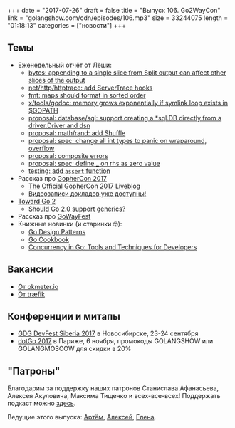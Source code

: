 +++
date = "2017-07-26"
draft = false
title = "Выпуск 106. Go2WayCon"
link = "golangshow.com/cdn/episodes/106.mp3"
size = 33244075
length = "01:18:13"
categories = ["новости"]
+++

## Темы

- Еженедельный отчёт от Лёши:
  - [bytes: appending to a single slice from Split output can affect other slices of the output](https://github.com/golang/go/issues/21149)
  - [net/http/httptrace: add ServerTrace hooks](https://github.com/golang/go/issues/18997)
  - [fmt: maps should format in sorted order](https://github.com/golang/go/issues/21095)
  - [x/tools/godoc: memory grows exponentially if symlink loop exists in $GOPATH](https://github.com/golang/go/issues/21061)
  - [proposal: database/sql: support creating a *sql.DB directly from a driver.Driver and dsn](https://github.com/golang/go/issues/20268)
  - [proposal: math/rand: add Shuffle](https://github.com/golang/go/issues/20480)
  - [proposal: spec: change all int types to panic on wraparound, overflow](https://github.com/golang/go/issues/19624)
  - [proposal: composite errors](https://github.com/golang/go/issues/20984)
  - [proposal: spec: define _ on rhs as zero value](https://github.com/golang/go/issues/19642)
  - [testing: add `assert` function](https://github.com/golang/go/issues/21015)
- Рассказ про [GopherCon 2017](https://www.gophercon.com)
  - [The Official GopherCon 2017 Liveblog](https://about.sourcegraph.com/go/)
  - [Видеозаписи докладов уже доступны!](https://www.youtube.com/playlist?list=PL2ntRZ1ySWBdD9bru6IR-_WXUgJqvrtx9)
- [Toward Go 2](https://blog.golang.org/toward-go2)
  - [Should Go 2.0 support generics?](https://dave.cheney.net/2017/07/22/should-go-2-0-support-generics)
- Рассказ про [GoWayFest](http://goway.io)
- Книжные новинки (и старинки 🤓):
  - [Go Design Patterns](https://www.packtpub.com/application-development/go-design-patterns)
  - [Go Cookbook](https://www.packtpub.com/application-development/go-cookbook)
  - [Concurrency in Go: Tools and Techniques for Developers](http://shop.oreilly.com/product/0636920046189.do)


## Вакансии

- [От okmeter.io](https://moikrug.ru/vacancies/1000035022)
- [От træfik ](https://containo.us/#jobs)


## Конференции и митапы

* [GDG DevFest Siberia 2017](https://gdg-siberia.com) в Новосибирске, 23-24 сентября
* [dotGo 2017](http://www.dotgo.eu) в Париже, 6 ноября, промокоды GOLANGSHOW или GOLANGMOSCOW для скидки в 20%


## "Патроны"

Благодарим за поддержку наших патронов Станислава Афанасьева, Алексея Акуловича, Максима Тищенко и всех-все-всех!
Поддержать подкаст можно [здесь](https://www.patreon.com/golangshow).

Ведущие этого выпуска:
[Артём](https://twitter.com/miolini), [Алексей](https://twitter.com/paaleksey), [Елена](https://twitter.com/webdeva).
